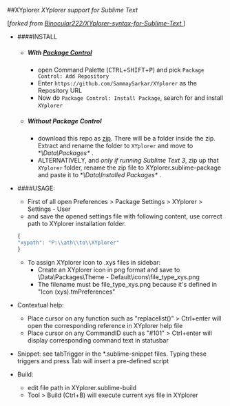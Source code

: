 ##XYplorer
*XYplorer support for Sublime Text*

[*forked from [Binocular222/XYplorer-syntax-for-Sublime-Text
](https://github.com/Binocular222/XYplorer-syntax-for-Sublime-Text)*]

- ####INSTALL
	- ##### With [Package Control](https://packagecontrol.io/)
		+ open Command Palette (<kbd>CTRL</kbd>+<kbd>SHIFT</kbd>+<kbd>P</kbd>) and pick `Package Control: Add Repository`
		+ Enter `https://github.com/SammaySarkar/XYplorer` as the Repository URL
		+ Now do `Package Control: Install Package`, search for and install `XYplorer`
	- ##### Without Package Control
		+ download this repo as [zip](https://github.com/SammaySarkar/XYplorer/archive/master.zip).
		  There will be a folder inside the zip. Extract and rename the folder to `XYplorer` and move to **\Data\Packages\** .
		+ ALTERNATIVELY, and *only if running Sublime Text 3*, zip up that `XYplorer` folder,
		  rename the zip file to XYplorer.sublime-package and paste it to **\Data\Installed Packages\** .

- ####USAGE:
	+ First of all open Preferences > Package Settings > XYplorer > Settings - User
	+ and save the opened settings file with following content, use correct path to XYplorer installation folder.
	```js
	{
	"xypath": "P:\\ath\\to\\XYplorer"
	}
	```
	+ To assign XYplorer icon to .xys files in sidebar:
		+ Create an XYplorer icon in png format and save to \Data\Packages\Theme - Default\icons\file_type_xys.png
		+ The filename must be file_type_xys.png because it's defined in "Icon (xys).tmPreferences"
- Contextual help:
	+ Place cursor on any function such as "replacelist()" > Ctrl+enter will open the corresponding reference in XYplorer help file
	+ Place cursor on any CommandID such as "#101" > Ctrl+enter will display corresponding command text in statusbar
- Snippet: see tabTrigger in the *.sublime-snippet files. Typing these triggers and press Tab will insert a pre-defined script
- Build:
	+ edit file path in XYplorer.sublime-build
	+ Tool > Build (Ctrl+B) will execute current xys file in XYplorer
